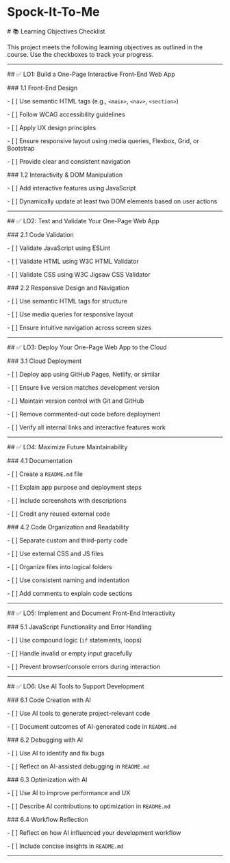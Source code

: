 # Spock-It-To-Me



\# 📚 Learning Objectives Checklist



This project meets the following learning objectives as outlined in the course. Use the checkboxes to track your progress.



---



\## ✅ LO1: Build a One-Page Interactive Front-End Web App



\### 1.1 Front-End Design

\- \[ ] Use semantic HTML tags (e.g., `<main>`, `<nav>`, `<section>`)

\- \[ ] Follow WCAG accessibility guidelines

\- \[ ] Apply UX design principles

\- \[ ] Ensure responsive layout using media queries, Flexbox, Grid, or Bootstrap

\- \[ ] Provide clear and consistent navigation



\### 1.2 Interactivity \& DOM Manipulation

\- \[ ] Add interactive features using JavaScript

\- \[ ] Dynamically update at least two DOM elements based on user actions



---



\## ✅ LO2: Test and Validate Your One-Page Web App



\### 2.1 Code Validation

\- \[ ] Validate JavaScript using ESLint

\- \[ ] Validate HTML using W3C HTML Validator

\- \[ ] Validate CSS using W3C Jigsaw CSS Validator



\### 2.2 Responsive Design and Navigation

\- \[ ] Use semantic HTML tags for structure

\- \[ ] Use media queries for responsive layout

\- \[ ] Ensure intuitive navigation across screen sizes



---



\## ✅ LO3: Deploy Your One-Page Web App to the Cloud



\### 3.1 Cloud Deployment

\- \[ ] Deploy app using GitHub Pages, Netlify, or similar

\- \[ ] Ensure live version matches development version

\- \[ ] Maintain version control with Git and GitHub

\- \[ ] Remove commented-out code before deployment

\- \[ ] Verify all internal links and interactive features work



---



\## ✅ LO4: Maximize Future Maintainability



\### 4.1 Documentation

\- \[ ] Create a `README.md` file

\- \[ ] Explain app purpose and deployment steps

\- \[ ] Include screenshots with descriptions

\- \[ ] Credit any reused external code



\### 4.2 Code Organization and Readability

\- \[ ] Separate custom and third-party code

\- \[ ] Use external CSS and JS files

\- \[ ] Organize files into logical folders

\- \[ ] Use consistent naming and indentation

\- \[ ] Add comments to explain code sections



---



\## ✅ LO5: Implement and Document Front-End Interactivity



\### 5.1 JavaScript Functionality and Error Handling

\- \[ ] Use compound logic (`if` statements, loops)

\- \[ ] Handle invalid or empty input gracefully

\- \[ ] Prevent browser/console errors during interaction



---



\## ✅ LO6: Use AI Tools to Support Development



\### 6.1 Code Creation with AI

\- \[ ] Use AI tools to generate project-relevant code

\- \[ ] Document outcomes of AI-generated code in `README.md`



\### 6.2 Debugging with AI

\- \[ ] Use AI to identify and fix bugs

\- \[ ] Reflect on AI-assisted debugging in `README.md`



\### 6.3 Optimization with AI

\- \[ ] Use AI to improve performance and UX

\- \[ ] Describe AI contributions to optimization in `README.md`



\### 6.4 Workflow Reflection

\- \[ ] Reflect on how AI influenced your development workflow

\- \[ ] Include concise insights in `README.md`



---

